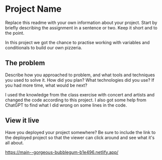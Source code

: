 # Project Name

Replace this readme with your own information about your project. Start by briefly describing the assignment in a sentence or two. Keep it short and to the point.

In this project we got the chance to practise working with variables and conditionals to build our own pizzeria. 

## The problem

Describe how you approached to problem, and what tools and techniques you used to solve it. How did you plan? What technologies did you use? If you had more time, what would be next?

I used the knowledge from the class exercise with concert and artists and changed the code according to this project. I also got some help from ChatGPT to find what I did wrong on some lines in the code. 

## View it live

Have you deployed your project somewhere? Be sure to include the link to the deployed project so that the viewer can click around and see what it's all about. 

https://main--gorgeous-bubblegum-b1e496.netlify.app/

